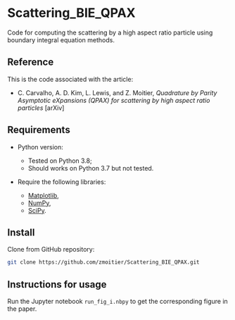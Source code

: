 # Scattering_BIE_QPAX

Code for computing the scattering by a high aspect ratio particle using boundary integral equation methods.

## Reference

This is the code associated with the article:

- C. Carvalho, A. D. Kim, L. Lewis, and Z. Moitier, _Quadrature by Parity Asymptotic eXpansions (QPAX) for scattering by high aspect ratio particles_ [arXiv]

## Requirements

- Python version:

  - Tested on Python 3.8;
  - Should works on Python 3.7 but not tested.

- Require the following libraries:

  - [Matplotlib](https://github.com/matplotlib/matplotlib),
  - [NumPy](https://github.com/numpy/numpy),
  - [SciPy](https://github.com/scipy/scipy).

## Install

Clone from GitHub repository:

```bash
git clone https://github.com/zmoitier/Scattering_BIE_QPAX.git
```

## Instructions for usage

Run the Jupyter notebook `run_fig_i.nbpy` to get the corresponding figure in the paper.
